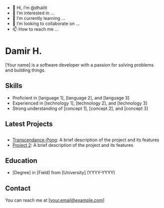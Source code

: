 - 👋 Hi, I’m @dhaliti
- 👀 I’m interested in ...
- 🌱 I’m currently learning ...
- 💞️ I’m looking to collaborate on ...
- 📫 How to reach me ...

<!---
dhaliti/dhaliti is a ✨ special ✨ repository because its `README.md` (this file) appears on your GitHub profile.
You can click the Preview link to take a look at your changes.
--->
# Damir H.

[Your name] is a software developer with a passion for solving problems and building things.

## Skills

- Proficient in [language 1], [language 2], and [language 3]
- Experienced in [technology 1], [technology 2], and [technology 3]
- Strong understanding of [concept 1], [concept 2], and [concept 3]

## Latest Projects
##
- [Transcendance-Pong](https://github.com/dhaliti/Transcendance-Pong): A brief description of the project and its features
- [Project 2](https://github.com/dhaliti/Swift-Hangouts): A brief description of the project and its features

## Education

- [Degree] in [Field] from [University] (YYYY-YYYY)

## Contact

You can reach me at [your.email@example.com]
